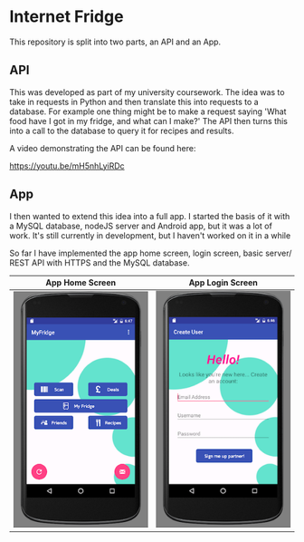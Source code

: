 # Internet Fridge

This repository is split into two parts, an API and an App.

## API

This was developed as part of my university coursework. The idea was to take in requests in Python and then translate this into requests to a database. For example one thing might be to make a request saying 'What food have I got in my fridge, and what can I make?' The API then turns this into a call to the database to query it for recipes and results.

A video demonstrating the API can be found here:

https://youtu.be/mH5nhLyiRDc

## App

I then wanted to extend this idea into a full app. I started the basis of it with a MySQL database, nodeJS server and Android app, but it was a lot of work. It's still currently in development, but I haven't worked on it in a while

So far I have implemented the app home screen, login screen, basic server/ REST API with HTTPS and the MySQL database.

<center>

App Home Screen            | App Login Screen
:-------------------------:|:-------------------------:
![alt text](/README_Images/Home_Screen.png  "Login_Screen")  | ![alt text](/README_Images/Login_Screen.png "Home_Screen") 

<center>


